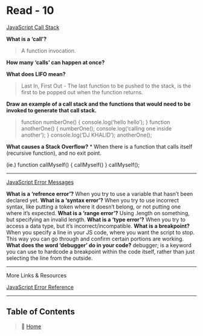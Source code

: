 # Read - 10

[JavaScript Call Stack](https://medium.freecodecamp.org/understanding-the-javascript-call-stack-861e41ae61d4)

**What is a ‘call’?**
  > A function invocation.

**How many ‘calls’ can happen at once?**

**What does LIFO mean?**
  > Last In, First Out -  The last function to be pushed to the stack, is the first to be popped out when the function returns.

**Draw an example of a call stack and the functions that would need to be invoked to generate that call stack.**

  > function numberOne() {
  > console.log(‘hello hello’);
  >}
  >function anotherOne() {
   >numberOne();
   >console.log(‘calling one inside another’);
  >}
  >console.log(‘DJ KHALID’);
  >anotherOne();

**What causes a Stack Overflow?**
        * When there is a function that calls itself (recursive function), and no exit point.

(ie.)
        function callMyself() {
         callMyself()
        }
      callMyself();

_____

[JavaScript Error Messages](https://codeburst.io/javascript-error-messages-debugging-d23f84f0ae7c)

**What is a ‘refrence error’?**
 When you try to use a variable that hasn’t been declared yet.
**What is a ‘syntax error’?**
 When you try to use incorrect syntax, like putting a token where it doesn’t belong, or not putting one where it’s expected.
**What is a ‘range error’?**
 Using .length on something, but specifying an invalid length.
**What is a ‘type error’?**
 When you try to access a data type, but it’s incorrect/incompatible.
**What is a breakpoint?**
 When you specify a line in your JS code, where you want the script to stop.
 This way you can go through and confirm certain portions are working.
**What does the word ‘debugger’ do in your code?**
 debugger; is a keyword you can use to hardcode a breakpoint within the code itself, rather than just selecting the line from the outside.

_____

More Links & Resources

[JavaScript Error Reference](https://developer.mozilla.org/en-US/docs/Web/JavaScript/Reference/Errors)

_____

## Table of Contents

> 🏡 [Home](README.md)

